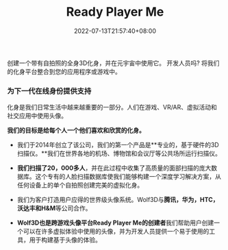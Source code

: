 ﻿---
weight: 
title: "Ready Player Me"
description: "Create a full-body 3D avatar with a selfie and use it in the metaverse. Developer? Integrate our avatar platform into your app or game."
date: 2022-07-13T21:57:40+08:00
lastmod: 2022-07-13T16:45:40+08:00
draft: false
authors: ["MineW"]
featuredImage: "368.jpg"
link: "https://readyplayer.me/"
tags: ["Ready Player Me","ÐéÄâÐÎÏó"]
categories: ["navigation"]
navigation: ["ÐéÄâÐÎÏó"]
lightgallery: true
toc: true
pinned: false
recommend: false
recommend1: false
---
创建一个带有自拍照的全身3D化身，并在元宇宙中使用它。 开发人员吗? 将我们的化身平台整合到您的应用程序或游戏中。

### 为下一代在线身份提供支持

化身是我们日常生活中越来越重要的一部分。人们在游戏、VR/AR、虚拟活动和社交应用中使用头像。

**我们的目标是给每个人一个他们喜欢和欣赏的化身。**

- 我们于2014年创立了该公司，我们的第一个产品是**专业的，基于硬件的3D扫描仪。**我们在世界各地的机场、博物馆和会议厅等公共场所运行扫描仪。

- **我们扫描了20，000多人**，并在此过程中收集了高质量的面部扫描的庞大数据库。这个专有的人脸扫描数据库使我们能够构建一个深度学习解决方案，从任何设备上的单个自拍照创建完美的虚拟化身。

- 我们为客户打造用户应得的世界级头像系统。Wolf3D与**腾讯，华为，HTC，沃达丰和H&M**等公司合作。

- **Wolf3D也是跨游戏头像平台Ready Player Me的创建者**我们帮助用户创建一个可以在许多虚拟体验中使用的头像，并为开发人员提供一个易于使用的工具，用于构建基于头像的体验。

